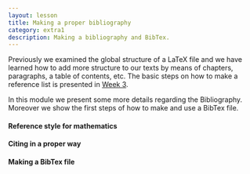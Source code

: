 ```yaml
---
layout: lesson
title: Making a proper bibliography
category: extra1
description: Making a bibliography and BibTex.
---
```


Previously we examined the global structure of a LaTeX file and
we have learned how to add more structure to our texts by means 
of chapters, paragraphs, a table of contents, etc. The basic steps
on how to make a reference list is presented in [Week 3](http://uva-fnwi.github.io/LaTeX/week3/structure2/).

In this module we present some more details regarding the Bibliography. Moreover we show
the first steps of how to make and use a BibTex file.

#### Reference style for mathematics


#### Citing in a proper way



#### Making a BibTex file
